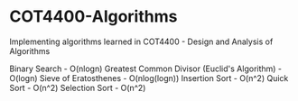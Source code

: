 # COT4400-Algorithms
 Implementing algorithms learned in COT4400 - Design and Analysis of Algorithms

 Binary Search - O(nlogn)
 Greatest Common Divisor (Euclid's Algorithm) - O(logn)
 Sieve of Eratosthenes - O(nlog(logn))
 Insertion Sort - O(n^2)
 Quick Sort - O(n^2)
 Selection Sort - O(n^2)
